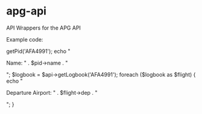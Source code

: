 apg-api
=======

API Wrappers for the APG API

Example code:

<?php

require_once("apg-api.php");
$api = new apgApi();

$pid = $api->getPid('AFA4991');
echo "<p>Name: " . $pid->name . "</p>";

$logbook = $api->getLogbook('AFA4991');

foreach ($logbook as $flight) {
    echo "<p>Departure Airport: " . $flight->dep . "</p>";
}
